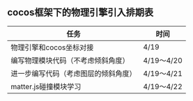 ## cocos框架下的物理引擎引入排期表

| 任务 |时间  |  
| ---- | ---- |
| 物理引擎和cocos坐标对接 | 4/19 |
| 编写物理模块代码（不考虑倾斜角度） | 4/19～4/20 |
| 进一步编写代码（考虑图层的倾斜角度） | 4/19～4/21 |
| matter.js碰撞模块学习 | 4/19～4/22 |
